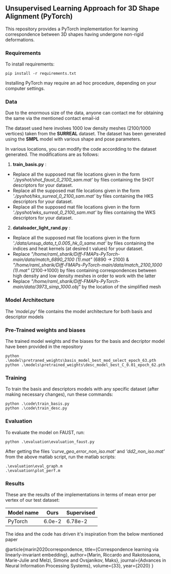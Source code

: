 ## Unsupervised Learning Approach for 3D Shape Alignment (PyTorch)

This repository provides a PyTorch implementation for learning correspondence between 3D shapes having undergone non-rigid deformations.

### Requirements

To install requirements:

```setup
pip install -r requirements.txt
```
Installing PyTorch may require an ad hoc procedure, depending on your computer settings.

### Data 
Due to the enormous size of the data, anyone can contact me for obtaining the same via the mentioned contact email-id

The dataset used here involves 1000 low density meshes (2100/1000 vertices) taken from the **SURREAL** dataset. The dataset has been generated using the **SMPL** model with various shape and pose parameters. 

In various locations, you can modify the code accordding to the dataset generated. The modifications are as follows:

1) **train_basis.py** : 
- Replace all the supposed mat file locations given in the form *'./pyshot/shot_faust_0_2100_sam.mat'* by files containing the SHOT descriptors for your dataset.
- Replace all the supposed mat file locations given in the form *'./pyshot/hks_surreal_0_2100_sam.mat'* by files containing the HKS descriptors for your dataset.
- Replace all the supposed mat file locations given in the form *'./pyshot/wks_surreal_0_2100_sam.mat'* by files containing the WKS descriptors for your dataset.

2) **dataloader_light_rand.py** :
- Replace all the supposed mat file locations given in the form *'./data/unsup_data_t_0.005_hk_0_same.mat'* by files containing the indices and heat kernels (at desired t values) for your dataset.
- Replace *"/home/raml_sharik/Diff-FMAPs-PyTorch-main/data/match_6890_2100 (1).mat"* (6890 -> 2100) & *"/home/raml_sharik/Diff-FMAPs-PyTorch-main/data/match_2100_1000 (1).mat"* (2100->1000) by files containing correspondences between high density and low density meshes in order to work with the latter
- Replace *"/home/raml_sharik/Diff-FMAPs-PyTorch-main/data/3973_simp_1000.obj"* by the location of the simplified mesh

### Model Architecture
The *'model.py'* file contains the model architecture for both basis and descriptor models

### Pre-Trained weights and biases
The trained model weights and the biases for the basis and decriptor model have been provided in the repository 
```
python .\model\pretraned_weights\basis_model_best_mod_select_epoch_63.pth
python .\models\pretrained_weights\desc_model_best_C_0.01_epoch_62.pth
```
### Training

To train the basis and descriptors models with any specific dataset (after making necessary changes), run these commands:

```train
python .\code\train_basis.py
python .\code\train_desc.py
```

### Evaluation

To evaluate the model on FAUST, run:
```eval
python .\evaluation\evaluation_faust.py
```

After getting the files *'curve_geo_error_non_iso.mat'* and *'dd2_non_iso.mat'* from the above matlab script, run the matlab scripts:
```eval
.\evaluation\eval_graph.m
.\evaluation\plot_perf.m
```

### Results

These are the results of the implementations in terms of mean error per vertex of our test dataset:

| Model name         | Ours            |   Supervised       |
| ------------------ |---------------- | -------------- |
| PyTorch            |     6.0e-2      |      6.78e-2    |

The idea and the code has driven it's inspiration from the below mentioned paper

@article{marin2020correspondence,
  title={Correspondence learning via linearly-invariant embedding},
  author={Marin, Riccardo and Rakotosaona, Marie-Julie and Melzi, Simone and Ovsjanikov, Maks},
  journal={Advances in Neural Information Processing Systems},
  volume={33},
  year={2020}
}
